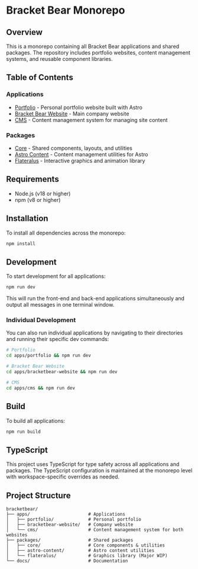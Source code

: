 # Bracket Bear Monorepo

## Overview

This is a monorepo containing all Bracket Bear applications and shared packages. The repository includes portfolio websites, content management systems, and reusable component libraries.

## Table of Contents

### Applications

- [Portfolio](/apps/portfolio/README.md) - Personal portfolio website built with Astro
- [Bracket Bear Website](/apps/bracketbear-website/README.md) - Main company website
- [CMS](/apps/cms/README.md) - Content management system for managing site content

### Packages

- [Core](/packages/core/README.md) - Shared components, layouts, and utilities
- [Astro Content](/packages/astro-content/README.md) - Content management utilities for Astro
- [Flateralus](/packages/flateralus/README.md) - Interactive graphics and animation library

## Requirements

- Node.js (v18 or higher)
- npm (v8 or higher)

## Installation

To install all dependencies across the monorepo:

```bash
npm install
```

## Development

To start development for all applications:

```bash
npm run dev
```

This will run the front-end and back-end applications simultaneously and output all messages in one terminal window.

### Individual Development

You can also run individual applications by navigating to their directories and running their specific dev commands:

```bash
# Portfolio
cd apps/portfolio && npm run dev

# Bracket Bear Website
cd apps/bracketbear-website && npm run dev

# CMS
cd apps/cms && npm run dev
```

## Build

To build all applications:

```bash
npm run build
```

## TypeScript

This project uses TypeScript for type safety across all applications and packages. The TypeScript configuration is maintained at the monorepo level with workspace-specific overrides as needed.

## Project Structure

```
bracketbear/
├── apps/                      # Applications
│   ├── portfolio/             # Personal portfolio
│   ├── bracketbear-website/   # Company website
│   └── cms/                   # Content management system for both websites
├── packages/                  # Shared packages
│   ├── core/                  # Core components & utilities
│   ├── astro-content/         # Astro content utilities
│   └── flateralus/            # Graphics library (Major WIP)
└── docs/                      # Documentation
```
